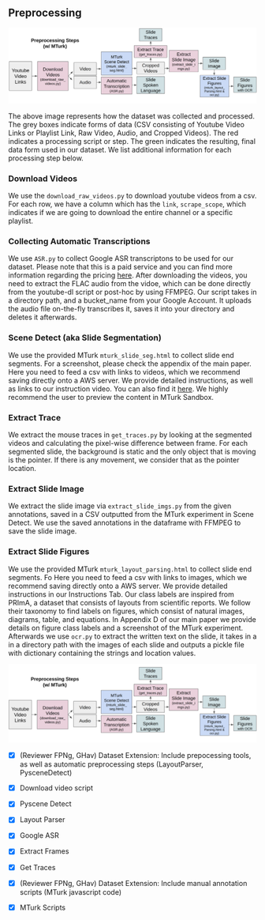 ## Preprocessing

![](/images/preproc_mturk_1.png)

The above image represents how the dataset was collected and processed. The grey boxes indicate forms of data (CSV consisting of Youtube Video Links or Playlist Link, Raw Video, Audio, and Cropped Videos). The red indicates a processing script or step. The green indicates the resulting, final data form used in our dataset. We list additional information for each processing step below.


### Download Videos 

We use the `download_raw_videos.py` to download youtube videos from a csv. For each row, we have a column which has the `link`, `scrape_scope`, which indicates if we are going to download the entire channel or a specific playlist. 

### Collecting Automatic Transcriptions
We use `ASR.py` to collect Google ASR transcriptons to be used for our dataset. Please note that this is a paid service and you can find more information regarding the pricing [here](https://cloud.google.com/speech-to-text/pricing). After downloading the videos, you need to extract the FLAC audio from the vidoe, which can be done directly from the youtube-dl script or post-hoc by using FFMPEG. Our script takes in a directory path, and a bucket_name from your Google Account. It uploads the audio file on-the-fly transcribes it, saves it into your directory and deletes it afterwards. 

### Scene Detect (aka Slide Segmentation)
We use the provided MTurk `mturk_slide_seg.html` to collect slide end segments. For a screenshot, please check the appendix of the main paper. Here you need to feed a csv with links to videos, which we recommend saving directly onto a AWS server. We provide detailed instructions, as well as links to our instruction video. You can also find it [here](https://youtu.be/LEKoAzU_kjM). We highly recommend the user to preview the content in MTurk Sandbox.

### Extract Trace
We extract the mouse traces in `get_traces.py` by looking at the segmented videos and calculating the pixel-wise difference between frame. For each segmented slide, the background is static and the only object that is moving is the pointer. If there is any movement, we consider that as the pointer location.

### Extract Slide Image
We extract the slide image via `extract_slide_imgs.py` from the given annotations, saved in a CSV outputted from the MTurk experiment in Scene Detect. We use the saved annotations in the dataframe with FFMPEG to save the slide image.

### Extract Slide Figures 
We use the provided MTurk `mturk_layout_parsing.html` to collect slide end segments. Fo Here you need to feed a csv with links to images, which we recommend saving directly onto a AWS server. We provide detailed instructions in our Instructions Tab. Our class labels are inspired from PRImA, a dataset that consists of layouts from scientific reports. We follow their taxonomy to find labels on figures, which consist of natural images,
diagrams, table, and equations. In Appendix D of our main paper we provide details on figure class labels and a screenshot of the MTurk experiment. Afterwards we use `ocr.py` to extract the written text on the slide, it takes in a in a directory path with the images of each slide and outputs a pickle file with dictionary containing the strings and location values.



![](/images/preproc_auto_1.png)


- [x] (Reviewer FPNg, GHav) Dataset Extension: Include prepocessing tools, as well as automatic preprocessing steps (LayoutParser, PysceneDetect)
- [x] Download video script
- [x] Pyscene Detect 
- [x] Layout Parser
- [x] Google ASR
- [x] Extract Frames
- [x] Get Traces


- [x] (Reviewer FPNg, GHav) Dataset Extension: Include manual annotation scripts (MTurk javascript code)
- [x] MTurk Scripts

